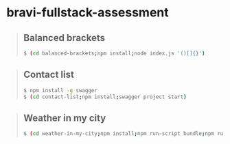 # bravi-fullstack-assessment

> Balanced brackets  
> -----------------
> ```bash 
> $ (cd balanced-brackets;npm install;node index.js '()[]{}')
> ```

> Contact list
> ------------
> ```bash  
> $ npm install -g swagger
> $ (cd contact-list;npm install;swagger project start)
> ```

> Weather in my city
> ------------------
> ```bash  
> $ (cd weather-in-my-city;npm install;npm run-script bundle;npm run-script start)
> ```